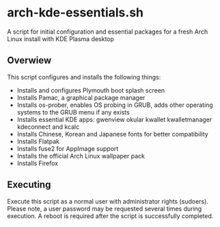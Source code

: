 # arch-kde-essentials.sh
A script for initial configuration and essential packages for a fresh Arch Linux install with KDE Plasma desktop
## Overwiew
This script configures and installs the following things:
- Installs and configures Plymouth boot splash screen
- Installs Pamac, a graphical package manager
- Installs os-prober, enables OS probing in GRUB, adds other operating systems to the GRUB menu if any exists
- Installs essential KDE apps: gwenview okular kwallet kwalletmanager kdeconnect and kcalc
- Installs Chinese, Korean and Japanese fonts for better compatibility
- Installs Flatpak
- Installs fuse2 for AppImage support
- Installs the official Arch Linux wallpaper pack
- Installs Firefox

## Executing
Execute this script as a normal user with administrator rights (sudoers).
Please note, a user password may be requested several times during execution.
A reboot is required after the script is successfully completed.
